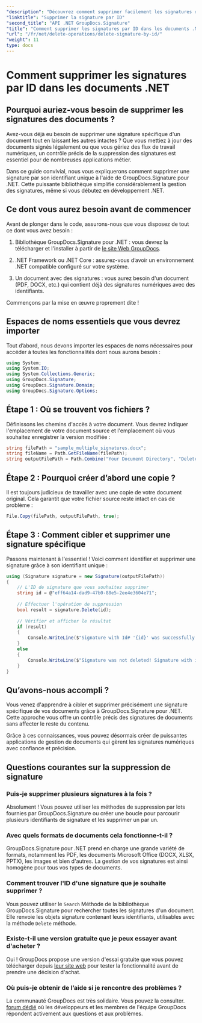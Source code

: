 ```yaml
---
"description": "Découvrez comment supprimer facilement les signatures de documents par identifiant grâce à GroupDocs.Signature pour .NET. Guide étape par étape avec des exemples de code complets."
"linktitle": "Supprimer la signature par ID"
"second_title": "API .NET GroupDocs.Signature"
"title": "Comment supprimer les signatures par ID dans les documents .NET"
"url": "/fr/net/delete-operations/delete-signature-by-id/"
"weight": 11
type: docs
---
```

# Comment supprimer les signatures par ID dans les documents .NET

## Pourquoi auriez-vous besoin de supprimer les signatures des documents ?

Avez-vous déjà eu besoin de supprimer une signature spécifique d'un document tout en laissant les autres intactes ? Que vous mettiez à jour des documents signés légalement ou que vous gériez des flux de travail numériques, un contrôle précis de la suppression des signatures est essentiel pour de nombreuses applications métier.

Dans ce guide convivial, nous vous expliquerons comment supprimer une signature par son identifiant unique à l'aide de GroupDocs.Signature pour .NET. Cette puissante bibliothèque simplifie considérablement la gestion des signatures, même si vous débutez en développement .NET.

## Ce dont vous aurez besoin avant de commencer

Avant de plonger dans le code, assurons-nous que vous disposez de tout ce dont vous avez besoin :

1. Bibliothèque GroupDocs.Signature pour .NET : vous devrez la télécharger et l'installer à partir de [le site Web GroupDocs](https://releases.groupdocs.com/signature/net/).

2. .NET Framework ou .NET Core : assurez-vous d’avoir un environnement .NET compatible configuré sur votre système.

3. Un document avec des signatures : vous aurez besoin d'un document (PDF, DOCX, etc.) qui contient déjà des signatures numériques avec des identifiants.

Commençons par la mise en œuvre proprement dite !

## Espaces de noms essentiels que vous devrez importer

Tout d’abord, nous devons importer les espaces de noms nécessaires pour accéder à toutes les fonctionnalités dont nous aurons besoin :

```csharp
using System;
using System.IO;
using System.Collections.Generic;
using GroupDocs.Signature;
using GroupDocs.Signature.Domain;
using GroupDocs.Signature.Options;
```

## Étape 1 : Où se trouvent vos fichiers ?

Définissons les chemins d'accès à votre document. Vous devrez indiquer l'emplacement de votre document source et l'emplacement où vous souhaitez enregistrer la version modifiée :

```csharp
string filePath = "sample_multiple_signatures.docx";
string fileName = Path.GetFileName(filePath);
string outputFilePath = Path.Combine("Your Document Directory", "DeleteById", fileName);
```

## Étape 2 : Pourquoi créer d’abord une copie ?

Il est toujours judicieux de travailler avec une copie de votre document original. Cela garantit que votre fichier source reste intact en cas de problème :

```csharp
File.Copy(filePath, outputFilePath, true);
```

## Étape 3 : Comment cibler et supprimer une signature spécifique

Passons maintenant à l'essentiel ! Voici comment identifier et supprimer une signature grâce à son identifiant unique :

```csharp
using (Signature signature = new Signature(outputFilePath))
{
    // L'ID de signature que vous souhaitez supprimer
    string id = @"eff64a14-dad9-47b0-88e5-2ee4e3604e71";
    
    // Effectuer l'opération de suppression
    bool result = signature.Delete(id);
    
    // Vérifier et afficher le résultat
    if (result)
    {
        Console.WriteLine($"Signature with Id# '{id}' was successfully deleted from document ['{fileName}'].");
    }
    else
    {
        Console.WriteLine($"Signature was not deleted! Signature with id# '{id}' was not found in the document.");
    }
}
```

## Qu’avons-nous accompli ?

Vous venez d'apprendre à cibler et supprimer précisément une signature spécifique de vos documents grâce à GroupDocs.Signature pour .NET. Cette approche vous offre un contrôle précis des signatures de documents sans affecter le reste du contenu.

Grâce à ces connaissances, vous pouvez désormais créer de puissantes applications de gestion de documents qui gèrent les signatures numériques avec confiance et précision.

## Questions courantes sur la suppression de signature

### Puis-je supprimer plusieurs signatures à la fois ?

Absolument ! Vous pouvez utiliser les méthodes de suppression par lots fournies par GroupDocs.Signature ou créer une boucle pour parcourir plusieurs identifiants de signature et les supprimer un par un.

### Avec quels formats de documents cela fonctionne-t-il ?

GroupDocs.Signature pour .NET prend en charge une grande variété de formats, notamment les PDF, les documents Microsoft Office (DOCX, XLSX, PPTX), les images et bien d'autres. La gestion de vos signatures est ainsi homogène pour tous vos types de documents.

### Comment trouver l'ID d'une signature que je souhaite supprimer ?

Vous pouvez utiliser le `Search` Méthode de la bibliothèque GroupDocs.Signature pour rechercher toutes les signatures d'un document. Elle renvoie les objets signature contenant leurs identifiants, utilisables avec la méthode `Delete` méthode.

### Existe-t-il une version gratuite que je peux essayer avant d'acheter ?

Oui ! GroupDocs propose une version d'essai gratuite que vous pouvez télécharger depuis [leur site web](https://releases.groupdocs.com/) pour tester la fonctionnalité avant de prendre une décision d'achat.

### Où puis-je obtenir de l’aide si je rencontre des problèmes ?

La communauté GroupDocs est très solidaire. Vous pouvez la consulter. [forum dédié](https://forum.groupdocs.com/c/signature/13) où les développeurs et les membres de l'équipe GroupDocs répondent activement aux questions et aux problèmes.